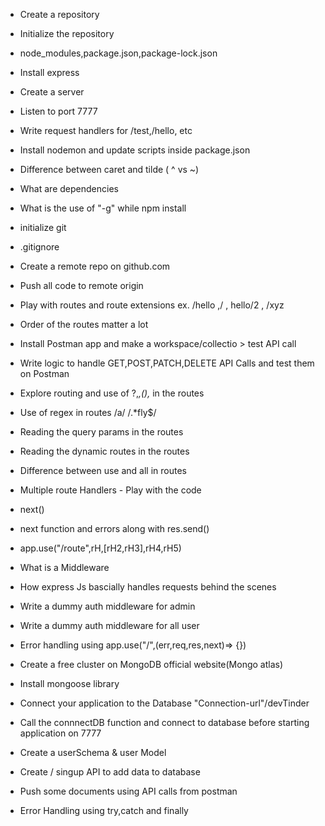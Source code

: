 - Create a repository
- Initialize the repository
- node_modules,package.json,package-lock.json
- Install express 
- Create a server
- Listen to port 7777
- Write request handlers for /test,/hello, etc
- Install nodemon and update scripts inside package.json
- Difference between caret and tilde ( ^ vs ~)
- What are dependencies
- What is the use of "-g" while npm install

- initialize git
- .gitignore
- Create a remote repo on github.com
- Push all code to remote origin
- Play with routes and route extensions ex. /hello ,/ , hello/2 , /xyz
- Order of the routes matter a lot
- Install Postman app and make a workspace/collectio > test API call
- Write logic to handle GET,POST,PATCH,DELETE API Calls and test them on Postman
- Explore routing and use of ?,*,(),* in the routes
- Use of regex in routes /a/ /.*fly$/
- Reading the query params in the routes
- Reading the dynamic routes in the routes
- Difference between use and all in routes
- Multiple route Handlers - Play with the code
- next()
- next function and errors along with res.send()
- app.use("/route",rH,[rH2,rH3],rH4,rH5)
- What is a Middleware
- How express Js bascially handles requests behind the scenes
- Write a dummy auth middleware for admin
- Write a dummy auth middleware for all user
- Error handling using app.use("/",(err,req,res,next)=> {})

- Create a free cluster on MongoDB official website(Mongo atlas)
- Install mongoose library
- Connect your application to the Database "Connection-url"/devTinder
- Call the connnectDB function and connect to database before starting application on 7777
- Create a userSchema & user Model
- Create / singup API to add data to database
- Push some documents using API calls from postman
- Error Handling using try,catch and finally